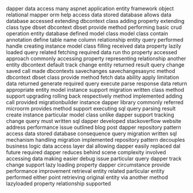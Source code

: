 dapper data access many aspnet application entity framework object relational mapper orm help access data stored database allows data database accessed extending dbcontext class adding property extending class type dbset dbcontext dbset provide method performing basic crud operation entity database defined model class model class contain annotation define table name column relationship entity query performed handle creating instance model class filling received data property lazily loaded query related fetching required data run tho property accessed approach commonly accessing property representing relationship another entity dbcontext default track change entity returned result query change saved call made dbcontexts savechanges savechangesasync method dbcontext dbset class provide method fetch data ability apply limitation data returned generate required query execute parse response data return appropriate entity model instance support migration written class method support upgrading rolling back respectively method implemented adding call provided migrationbuilder instance dapper library commonly referred microorm provides method support executing sql query parsing result create instance particular model class unlike dapper support tracking change query must written sql dapper developed stackoverflow website address performance issue outlined blog post dapper repository pattern access data stored database consequence query migration written sql mechanism handling migration implemented repository pattern decouples business logic data access layer dal allowing dapper easily replaced dal future required dapper reduces behind scene complexity involved accessing data making easier debug issue particular query dapper track change support lazy loading property dapper circumstance provide performance improvement retrieval entity related particular entity performed either point retrieving original entity via another method lazyloaded property relationship supported